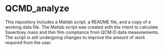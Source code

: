 # QCMD_analyze
This repository includes a Matlab script, a README file, and a copy of a working data file. The Matlab script was created with the intent to calculate Sauerbrey mass and thin film compliance from QCM-D data measurements. The script is still undergoing changes to improve the amount of work required from the user.
